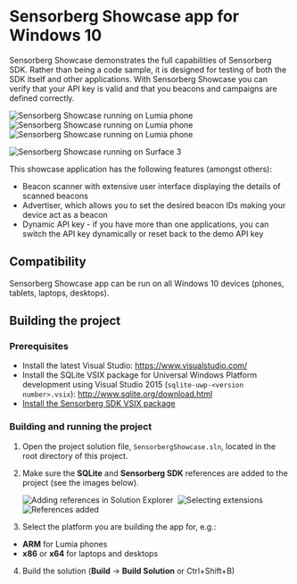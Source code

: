 # Sensorberg Showcase app for Windows 10 #

Sensorberg Showcase demonstrates the full capabilities of Sensorberg SDK. Rather
than being a code sample, it is designed for testing of both the SDK itself and
other applications. With Sensorberg Showcase you can verify that your API key is
valid and that you beacons and campaigns are defined correctly.

![Sensorberg Showcase running on Lumia phone](/Screenshots/SensorbergShowcaseScanner360.png)&nbsp;
![Sensorberg Showcase running on Lumia phone](/Screenshots/SensorbergShowcaseAdvertise360.png)&nbsp;
![Sensorberg Showcase running on Lumia phone](/Screenshots/SensorbergShowcaseSettings360.png)

![Sensorberg Showcase running on Surface 3](/Screenshots/SensorbergShowcaseLargeDisplayScaled.png)

This showcase application has the following features (amongst others):

* Beacon scanner with extensive user interface displaying the details of scanned beacons
* Advertiser, which allows you to set the desired beacon IDs making your device act as a beacon
* Dynamic API key - if you have more than one applications, you can switch the API key dynamically or reset back to the demo API key

## Compatibility ##

Sensorberg Showcase app can be run on all Windows 10 devices (phones, tablets,
laptops, desktops).

## Building the project ##

### Prerequisites ###

* Install the latest Visual Studio: https://www.visualstudio.com/
* Install the SQLite VSIX package for Universal Windows Platform development using Visual Studio 2015 (`sqlite-uwp-<version number>.vsix`): http://www.sqlite.org/download.html
* [Install the Sensorberg SDK VSIX package](https://github.com/sensorberg-dev/windows10-sdk/releases)

### Building and running the project ###

1. Open the project solution file, `SensorbergShowcase.sln`, located in the root
   directory of this project.
2. Make sure the **SQLite** and **Sensorberg SDK** references are added to the project
   (see the images below).

   ![Adding references in Solution Explorer](/Documentation/Images/VisualStudioAddingReference.png)&nbsp;
   ![Selecting extensions](/Documentation/Images/VisualStudioSelectExtensions.png)&nbsp;
   ![References added](/Documentation/Images/VisualStudioRefencesAdded.png)

3. Select the platform you are building the app for, e.g.:
 * **ARM** for Lumia phones
 * **x86** or **x64** for laptops and desktops

4. Build the solution (**Build** -> **Build Solution** or Ctrl+Shift+B)
